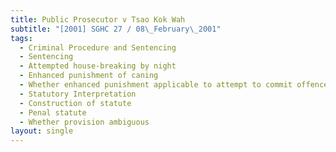 ```yaml
---
title: Public Prosecutor v Tsao Kok Wah
subtitle: "[2001] SGHC 27 / 08\_February\_2001"
tags:
  - Criminal Procedure and Sentencing
  - Sentencing
  - Attempted house-breaking by night
  - Enhanced punishment of caning
  - Whether enhanced punishment applicable to attempt to commit offence
  - Statutory Interpretation
  - Construction of statute
  - Penal statute
  - Whether provision ambiguous
layout: single
---
```


